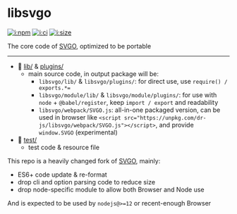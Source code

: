 # libsvgo

[![i:npm]][l:npm]
[![i:ci]][l:ci]
[![i:size]][l:size]

The core code of [SVGO][l:svgo], optimized to be portable

[i:npm]: https://img.shields.io/npm/v/libsvgo
[l:npm]: https://npm.im/libsvgo
[i:ci]: https://img.shields.io/github/workflow/status/dr-js/libsvgo/ci-test
[l:ci]: https://github.com/dr-js/libsvgo/actions?query=workflow:ci-test
[i:size]: https://packagephobia.now.sh/badge?p=libsvgo
[l:size]: https://packagephobia.now.sh/result?p=libsvgo

[l:svgo]: https://github.com/svg/svgo

[//]: # (NON_PACKAGE_CONTENT)

--- --- ---

- 📁 [lib/](lib/) & [plugins/](plugins/)
  - main source code, in output package will be:
    - `libsvgo/lib/` & `libsvgo/plugins/`:
        for direct use, use `require() / exports.*=`
    - `libsvgo/module/lib/` & `libsvgo/module/plugins/`:
        for use with `node` + `@babel/register`, keep `import / export` and readability
    - `libsvgo/webpack/SVGO.js`:
        all-in-one packaged version,
        can be used in browser like `<script src="https://unpkg.com/dr-js/libsvgo/webpack/SVGO.js"></script>`,
        and provide `window.SVGO`
        (experimental)
- 📁 [test/](test/)
  - test code & resource file

This repo is a heavily changed fork of [SVGO][l:svgo], mainly:
- ES6+ code update & re-format
- drop cli and option parsing code to reduce size
- drop node-specific module to allow both Browser and Node use

And is expected to be used by `nodejs@>=12` or recent-enough Browser
